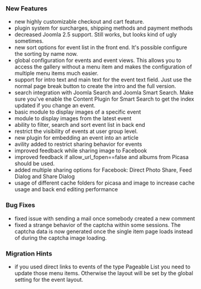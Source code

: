 ### New Features
- new highly customizable checkout and cart feature. 
- plugin system for surcharges, shipping methods and payment methods
- decreased Joomla 2.5 support. Still works, but looks kind of ugly sometimes.	
- new sort options for event list in the front end. It's possible configure the sorting by name now.
- global configuration for events and event views. This allows you to access the gallery without a menu item and makes the configuration of multiple menu items much easier.
- support for intro text and main text for the event text field. Just use the normal page break button to create the intro and the full version.	
- search integration with Joomla Search and Joomla Smart Search. Make sure you've enable the Content Plugin for Smart Search to get the index updated if you change an event.
- basic module to display images of a specific event
- module to display images from the latest event
- ability to filter, search and sort event list in back end
- restrict the visibility of events at user group level.
- new plugin for embedding an event into an article
- avility added to restrict sharing behavior for events
- improved feedback while sharing image to Facebook
- improved feedback if allow_url_fopen==false and albums from Picasa should be used.
- added multiple sharing options for Facebook: Direct Photo Share, Feed Dialog and Share Dialog
- usage of different cache folders for picasa and image to increase cache usage and back end editing performance


### Bug Fixes
- fixed issue with sending a mail once somebody created a new comment
- fixed a strange behavior of the captcha within some sessions. The captcha data is now generated once the single item page loads instead of during the captcha image loading.


### Migration Hints
- if you used direct links to events of the type Pageable List you need to update those menu items. Otherwise the layout will be set by the global setting for the event layout.